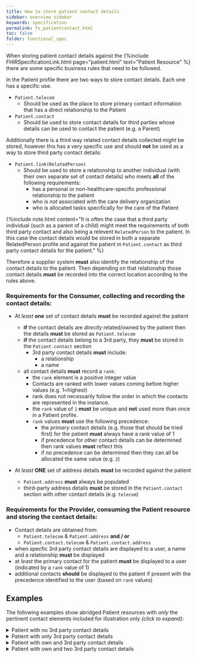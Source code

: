 ```yaml
---
title: How to store patient contact details
sidebar: overview_sidebar
keywords: specification
permalink: fs_patientcontact.html
toc: false
folder: functional_spec
---
```



When storing patient contact details against the {%include FHIRSpecificationLink.html page="patient.html" text="Patient Resource" %} there are some specific business rules that need to be followed.

In the Patient profile there are two ways to store contact details. Each one has a specific use. 

* ```Patient.telecom``` 
  - Should be used as the place to store primary contact information that has a direct relationship to the Patient
* ```Patient.contact``` 
  - Should be used to store contact details for third parties whose details can be used to contact the patient (e.g. a Parent)

Additionally there is a third way related contact details collected *might* be stored, however this has a very specific use and should **not** be used as a way to store third party contact details:

* ```Patient.link(RelatedPerson)``` 
  - Should be used to store a relationship to another individual (with their own separate set of contact details) who meets **all** of the following requirements: 
    - has a personal or non-healthcare-specific professional relationship to the patient
    - who is *not* associated with the care delivery organization
    - who is allocated tasks specifically for the care of the Patient

{%include note.html content="It is often the case that a third party individual (such as a parent of a child) might meet the requirements of both third party contact and also being a relevent ```RelatedPerson``` to the patient. In this case the contact details would be stored in both a separate RelatedPerson profile *and* against the patient in ```Patient.contact``` as third party contact details for the patient." %}

Therefore a supplier system **must** also identify the relationship of the contact details to the patient. Then depending on that relationship those contact details **must** be recorded into the correct location according to the rules above.

### Requirements for the Consumer, collecting and recording the contact details:

* At *least* **one** set of contact details **must** be recorded against the patient
  * **if** the contact details are *directly* related/owned by the patient then the details **must** be stored as ```Patient.telecom```
  * **if** the contact details belong to a 3rd party, they **must** be stored in the ```Patient.contact``` section
    * 3rd party contact details **must** include: 
      * a relationship
      * a name      
  * all contact details **must** record a ```rank```:
    * the ```rank``` element is a positive integer value
    * Contacts are ranked with lower values coming before higher values (e.g. 1=highest)
    * rank does not necessarily follow the order in which the contacts are represented in the instance.
    * the ```rank``` value of ```1``` **must** be unique and **not** used more than once in a Patient profile.
    * ```rank``` values **must** use the following precedence:
      * the *primary* contact details (e.g. those that should be tried first) for the patient **must** always have a rank value of 1
      * if precedence for other contact details can be determined then rank values **must** reflect this
      * if no precedence can be determined then they can all be allocated the same value (e.g. ```2```)
  
* At *least* **ONE** set of address details **must** be recorded against the patient
  * ```Patient.address``` **must** always be populated
  * third-party address details **must** be stored in the ```Patient.contact``` section with other contact details (e.g. ```telecom```)


### Requirements for the Provider, consuming the Patient resource and storing the contact details:

* Contact details are obtained from: 
  * ```Patient.telecom``` & ```Patient.address``` 
  **and / or** 
  *  ```Patient.contact.telecom``` & ```Patient.contact.address```
* when specfic 3rd party contact details are displayed to a user, a name and a relationship **must** be displayed
* at *least* the primary contact for the patient **must** be displayed to a user (indicated by a ```rank``` value of 1)
* additional contacts **should** be displayed to the patient if present with the precedence identified to the user (based on ```rank``` values)

## Examples

The following examples show abridged Patient resources with *only* the pertinent contact elements included for illustration only *(click to expand)*:

<details>
  <summary markdown="span">Patient with no 3rd party contact details</summary>
  {% highlight json %}
  {
    "resourceType": "Patient",
    <-snip->
    "telecom": [
        {
            "system": "phone",
            "value": "01234 567 890",
            "use": "home",
            "rank": 1
        }
    ],
    <-snip->  
    "address": [
        {
            "use": "home",
            "text": "123 High Street, Leeds LS1 4HR",
            "line": [
                "123 High Street",
                "Leeds"
            ],
            "city": "Leeds",
            "postalCode": "LS1 4HR"
        }
    ],
    <-snip->
  }
  {% endhighlight %}
</details>
      
<details>
  <summary markdown="span">Patient with only 3rd party contact details</summary>
  {% highlight json %}
  {
    "resourceType": "Patient",
    <-snip->
      "address": [
        {
            "use": "home",
            "text": "123 High Street, Leeds LS1 4HR",
            "line": [
                "123 High Street",
                "Leeds"
            ],
            "city": "Leeds",
            "postalCode": "LS1 4HR",           
        }
      ],
      <-snip->
      "contact": [
        {
          "relationship": [
            {
              "coding": [
                {
                  "system": "http://hl7.org/fhir/v2/0131",
                  "code": "N"
                }
              ]
            }
          ],
          "name": {
            "family": "Smith",            
            "given": [
              "Jane"
            ]
          },
          "telecom": [
            {
              "system": "phone",
              "value": "01234 567 890",
              "rank": 1
            }
          ],
          "address": {
            "use": "home",
            "text": "123 High Street, Leeds LS1 4HR",
            "line": [
                "123 High Street",
                "Leeds"
            ],
            "city": "Leeds",
            "postalCode": "LS1 4HR"
            }
          },
          "gender": "female",          
      }
    ],     
    <-snip->
  }
  {% endhighlight %}
</details>

<details>
  <summary markdown="span">Patient with own and 3rd party contact details</summary>
  {% highlight json %}
  {
    "resourceType": "Patient",
    <-snip->
    "telecom": [
        {
            "system": "phone",
            "value": "01234 567 890",
            "use": "home",
            "rank": 1
        }
     ],
     "address": [
        {
            "use": "home",
            "text": "123 High Street, Leeds LS1 4HR",
            "line": [
                "123 High Street",
                "Leeds"
            ],
            "city": "Leeds",
            "postalCode": "LS1 4HR"
        }
      ],
      <-snip->
      "contact": [
        {
          "relationship": [
            {
              "coding": [
                {
                  "system": "http://hl7.org/fhir/v2/0131",
                  "code": "N"
                }
              ]
            }
          ],
          "name": {
            "family": "Smith",            
            "given": [
              "Jane"
            ]
          },
          "telecom": [
            {
              "system": "phone",
              "value": "01234 056 789"
              "rank": 2
            }
          ],
          "address": {
            "use": "home",
            "text": "123 High Street, Leeds LS1 4HR",
            "line": [
                "123 High Street",
                "Leeds"
            ],
            "city": "Leeds",
            "postalCode": "LS1 4HR"
            }
          },
          "gender": "female",          
      }
    ],     
    <-snip->
  }
  {% endhighlight %}
</details>

<details>
  <summary markdown="span">Patient with own and two 3rd party contact details</summary>
  {% highlight json %}
  {
    "resourceType": "Patient",
    <-snip->
    "telecom": [
        {
            "system": "phone",
            "value": "01234 567 890",
            "use": "home",
            "rank": 1
        }
     ],
     "address": [
        {
            "use": "home",
            "text": "123 High Street, Leeds LS1 4HR",
            "line": [
                "123 High Street",
                "Leeds"
            ],
            "city": "Leeds",
            "postalCode": "LS1 4HR"
        }
      ],
      <-snip->
      "contact": [
        {
          "relationship": [
            {
              "coding": [
                {
                  "system": "http://hl7.org/fhir/v2/0131",
                  "code": "N"
                }
              ]
            }
          ],
          "name": {
            "family": "Smith",            
            "given": [
              "Jane"
            ]
          },
          "telecom": [
            {
              "system": "phone",
              "value": "01234 056 789"
              "rank": 2
            }
          ],
          "address": {
            "use": "home",
            "text": "123 High Street, Leeds LS1 4HR",
            "line": [
                "123 High Street",
                "Leeds"
            ],
            "city": "Leeds",
            "postalCode": "LS1 4HR"
            }
          },
          "gender": "female",          
      },
      {
          "relationship": [
            {
              "coding": [
                {
                  "system": "http://hl7.org/fhir/v2/0131",
                  "code": "N"
                }
              ]
            }
          ],
          "name": {
            "family": "Smith",            
            "given": [
              "John"
            ]
          },
          "telecom": [
            {
              "system": "phone",
              "value": "01234 905 678"
              "rank": 2
            }
          ],
          "address": {
            "use": "home",
            "text": "123 High Street, Leeds LS1 4HR",
            "line": [
                "123 High Street",
                "Leeds"
            ],
            "city": "Leeds",
            "postalCode": "LS1 4HR"
            }
          },
          "gender": "male",          
      }  
    ],     
    <-snip->
  }
  {% endhighlight %}
</details>
